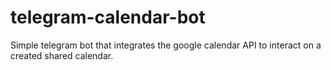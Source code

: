 # telegram-calendar-bot
Simple telegram bot that integrates the google calendar API to interact on a created shared calendar.
